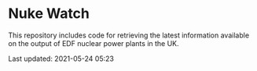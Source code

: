 # Nuke Watch

This repository includes code for retrieving the latest information available on the output of EDF nuclear power plants in the UK.

Last updated: 2021-05-24 05:23